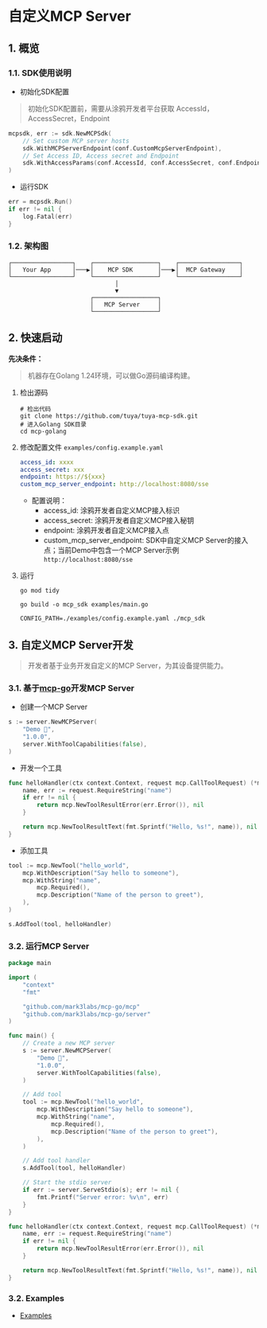 # 自定义MCP Server

## 1. 概览

### 1.1. SDK使用说明

- 初始化SDK配置
> 初始化SDK配置前，需要从涂鸦开发者平台获取 AccessId，AccessSecret，Endpoint

```go
mcpsdk, err := sdk.NewMCPSdk(
    // Set custom MCP server hosts
    sdk.WithMCPServerEndpoint(conf.CustomMcpServerEndpoint),
    // Set Access ID, Access secret and Endpoint
    sdk.WithAccessParams(conf.AccessId, conf.AccessSecret, conf.Endpoint),
)
```
- 运行SDK
```go
err = mcpsdk.Run()
if err != nil {
    log.Fatal(err)
}
```

### 1.2. 架构图
 <!-- <img src="../docs/pic/00.architechture-zh.png" height="550" align=center> -->

```
┌─────────────────┐    ┌──────────────────┐    ┌─────────────────┐
│   Your App      │───▶│    MCP SDK       │───▶│  MCP Gateway    │
└─────────────────┘    └──────────────────┘    └─────────────────┘
                              │
                              ▼
                       ┌──────────────────┐
                       │   MCP Server     │
                       └──────────────────┘
```
## 2. 快速启动
**先决条件：**
> 机器存在Golang 1.24环境，可以做Go源码编译构建。

1. 检出源码
    ```shell
    # 检出代码
    git clone https://github.com/tuya/tuya-mcp-sdk.git
    # 进入Golang SDK目录
    cd mcp-golang
    ```
2. 修改配置文件 `examples/config.example.yaml `
    ```yaml
    access_id: xxxx
    access_secret: xxx
    endpoint: https://${xxx}
    custom_mcp_server_endpoint: http://localhost:8080/sse
    ```
    - 配置说明：
        - access_id: 涂鸦开发者自定义MCP接入标识
        - access_secret: 涂鸦开发者自定义MCP接入秘钥
        - endpoint: 涂鸦开发者自定义MCP接入点
        - custom_mcp_server_endpoint: SDK中自定义MCP Server的接入点；当前Demo中包含一个MCP Server示例`http://localhost:8080/sse`


3. 运行
    ```shell
    go mod tidy

    go build -o mcp_sdk examples/main.go

    CONFIG_PATH=./examples/config.example.yaml ./mcp_sdk
    ```


## 3. 自定义MCP Server开发
> 开发者基于业务开发自定义的MCP Server，为其设备提供能力。

### 3.1. 基于[mcp-go](https://github.com/mark3labs/mcp-go)开发MCP Server

- 创建一个MCP Server
```go
s := server.NewMCPServer(
    "Demo 🚀",
    "1.0.0",
    server.WithToolCapabilities(false),
)
```
- 开发一个工具
```go
func helloHandler(ctx context.Context, request mcp.CallToolRequest) (*mcp.CallToolResult, error) {
    name, err := request.RequireString("name")
    if err != nil {
        return mcp.NewToolResultError(err.Error()), nil
    }

    return mcp.NewToolResultText(fmt.Sprintf("Hello, %s!", name)), nil
}
```

- 添加工具
```go 
tool := mcp.NewTool("hello_world",
    mcp.WithDescription("Say hello to someone"),
    mcp.WithString("name",
        mcp.Required(),
        mcp.Description("Name of the person to greet"),
    ),
)

s.AddTool(tool, helloHandler)
```

### 3.2. 运行MCP Server
```go
package main

import (
    "context"
    "fmt"

    "github.com/mark3labs/mcp-go/mcp"
    "github.com/mark3labs/mcp-go/server"
)

func main() {
    // Create a new MCP server
    s := server.NewMCPServer(
        "Demo 🚀",
        "1.0.0",
        server.WithToolCapabilities(false),
    )

    // Add tool
    tool := mcp.NewTool("hello_world",
        mcp.WithDescription("Say hello to someone"),
        mcp.WithString("name",
            mcp.Required(),
            mcp.Description("Name of the person to greet"),
        ),
    )

    // Add tool handler
    s.AddTool(tool, helloHandler)

    // Start the stdio server
    if err := server.ServeStdio(s); err != nil {
        fmt.Printf("Server error: %v\n", err)
    }
}

func helloHandler(ctx context.Context, request mcp.CallToolRequest) (*mcp.CallToolResult, error) {
    name, err := request.RequireString("name")
    if err != nil {
        return mcp.NewToolResultError(err.Error()), nil
    }

    return mcp.NewToolResultText(fmt.Sprintf("Hello, %s!", name)), nil
}
```

### 3.2. Examples

- [Examples](examples/README-zh.md)